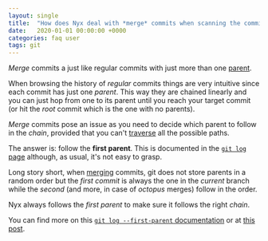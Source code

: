 ```yaml
---
layout: single
title:  "How does Nyx deal with *merge* commits when scanning the commit history?"
date:   2020-01-01 00:00:00 +0000
categories: faq user
tags: git
---
```


*Merge* commits a just like regular commits with just more than one [parent](https://git-scm.com/docs/git-commit-tree).

When browsing the history of *regular* commits things are very intuitive since each commit has just one *parent*. This way they are chained linearly and you can just hop from one to its parent until you reach your target commit (or hit the *root* commit which is the one with no parents).

*Merge* commits pose an issue as you need to decide which parent to follow in the *chain*, provided that you can't [traverse](https://en.wikipedia.org/wiki/Tree_traversal) all the possible paths.

The answer is: follow the **first parent**. This is documented in the [`git log` page](https://git-scm.com/docs/git-log#Documentation/git-log.txt---first-parent) although, as usual, it's not easy to grasp.

Long story short, when [merging](https://git-scm.com/docs/git-merge) commits, git does not store parents in a random order but the *first commit* is always the one in the *current* branch while the *second* (and more, in case of *octopus* merges) follow in the order.

Nyx always follows the *first parent* to make sure it follows the right *chain*.

You can find more on this [`git log --first-parent` documentation](https://git-scm.com/docs/git-log#Documentation/git-log.txt---first-parent) or at [this post](https://redfin.engineering/visualize-merge-history-with-git-log-graph-first-parent-and-no-merges-c6a9b5ff109c).
